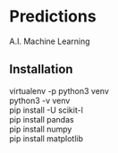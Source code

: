 Predictions
=
A.I. Machine Learning

Installation
-

virtualenv -p python3 venv<br />
python3 -v venv<br />
pip install -U scikit-l<br />
pip install pandas<br />
pip install numpy<br />
pip install matplotlib<br />
